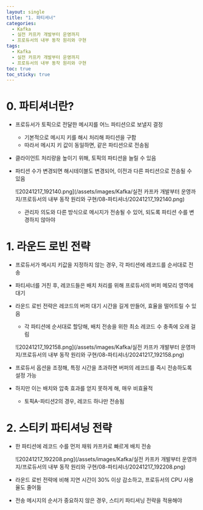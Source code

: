 ```yaml
---
layout: single
title: "1. 파티셔너"
categories:
  - Kafka
  - 실전 카프카 개발부터 운영까지
  - 프로듀서의 내부 동작 원리와 구현
tags:
  - Kafka
  - 실전 카프카 개발부터 운영까지
  - 프로듀서의 내부 동작 원리와 구현
toc: true
toc_sticky: true
---
```

# 0. 파티셔너란?

- 프로듀서가 토픽으로 전달한 메시지를 어느 파티션으로 보낼지 결정
    - 기본적으로 메시지 키를 해시 처리해 파티션을 구함
    - 따라서 메시지 키 값이 동일하면, 같은 파티션으로 전송됨

- 클라이언트 처리량을 높이기 위해, 토픽의 파티션을 늘릴 수 있음
- 파티션 수가 변경되면 해시테이블도 변경되어, 이전과 다른 파티션으로 전송될 수 있음
    
    ![20241217_192140.png](/assets/images/Kafka/실전 카프카 개발부터 운영까지/프로듀서의 내부 동작 원리와 구현/08-파티셔너/20241217_192140.png)
    
    - 관리자 의도와 다른 방식으로 메시지가 전송될 수 있어, 되도록 파티션 수를 변경하지 않아야

# 1. 라운드 로빈 전략

- 프로듀서가 메시지 키값을 지정하지 않는 경우, 각 파티션에 레코드를 순서대로 전송
- 파티셔너를 거친 후, 레코드들은 배치 처리를 위해 프로듀서의 버퍼 메모리 영역에 대기

- 라운드 로빈 전략은 레코드의 버퍼 대기 시간을 길게 만들어, 효율을 떨어트릴 수 있음
    - 각 파티션에 순서대로 할당해, 배치 전송을 위한 최소 레코드 수 충족에 오래 걸림
    
    ![20241217_192158.png](/assets/images/Kafka/실전 카프카 개발부터 운영까지/프로듀서의 내부 동작 원리와 구현/08-파티셔너/20241217_192158.png)
    
- 프로듀서 옵션을 조정해, 특정 시간을 초과하면 버퍼의 레코드를 즉시 전송하도록 설정 가능
- 하지만 이는 배치와 압축 효과를 얻지 못하게 해, 매우 비효율적
    - 토픽A-파티션2의 경우, 레코드 하나만 전송됨

# 2. 스티키 파티셔닝 전략

- 한 파티션에 레코드 수를 먼저 채워 카프카로 빠르게 배치 전송
    
    ![20241217_192208.png](/assets/images/Kafka/실전 카프카 개발부터 운영까지/프로듀서의 내부 동작 원리와 구현/08-파티셔너/20241217_192208.png)
    
- 라운드 로빈 전략에 비해 지연 시간이 30% 이상 감소하고, 프로듀서의 CPU 사용율도 줄어듦
- 전송 메시지의 순서가 중요하지 않은 경우, 스티키 파티셔닝 전략을 적용해야